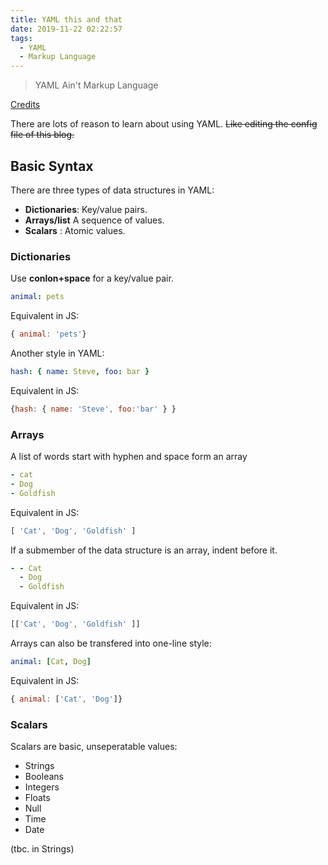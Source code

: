```yaml
---
title: YAML this and that
date: 2019-11-22 02:22:57
tags:
  - YAML
  - Markup Language
---
```


> YAML Ain't Markup Language

[Credits](https://www.ruanyifeng.com/blog/2016/07/yaml.html)

There are lots of reason to learn about using YAML. ~~Like editing the config file of this blog.~~

## Basic Syntax

There are three types of data structures in YAML:

- **Dictionaries**: Key/value pairs.
- **Arrays/list** A sequence of values.
- **Scalars** : Atomic values.

### Dictionaries

Use **conlon+space** for a key/value pair.

```yaml
animal: pets
```

Equivalent in JS:

```JavaScript
{ animal: 'pets'}
```

Another style in YAML:

```yaml
hash: { name: Steve, foo: bar }
```

Equivalent in JS:

```JavaScript
{hash: { name: 'Steve', foo:'bar' } }
```

### Arrays

A list of words start with hyphen and space form an array

```yaml
- cat
- Dog
- Goldfish
```

Equivalent in JS:

```JavaScript
[ 'Cat', 'Dog', 'Goldfish' ]
```

If a submember of the data structure is an array, indent before it.

```yaml
- - Cat
  - Dog
  - Goldfish
```

Equivalent in JS:

```JavaScript
[['Cat', 'Dog', 'Goldfish' ]]
```

Arrays can also be transfered into one-line style:

```yaml
animal: [Cat, Dog]
```

Equivalent in JS:

```JavaScript
{ animal: ['Cat', 'Dog']}
```

### Scalars

Scalars are basic, unseperatable values:

- Strings
- Booleans
- Integers
- Floats
- Null
- Time
- Date

(tbc. in Strings)
